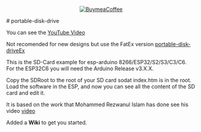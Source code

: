 <p align="center">
  <a href="https://buymeacoffee.com/emilespecialproducts">
    <img alt="BuymeaCoffee" src="https://www.buymeacoffee.com/assets/img/custom_images/orange_img.png">
  </a>
</p>
# portable-disk-drive

You can see the <a href="https://youtu.be/4TL-1kFhhLU?si=0_FFTyLoHQfMEpkf"> YouTube Video</a>

Not recomended for new designs but use the FatEx version <a href="https://github.com/EmileSpecialProducts/portable-disk-driveEx">portable-disk-driveEx</a>

This is the SD-Card example for esp-arduino 8266/ESP32/S2/S3/C3/C6.
For the ESP32C6 you will need the Arduino Release v3.X.X.

Copy the SDRoot to the root of your SD card sodat index.htm is in the root.
Load the software in the ESP, and now you can see all the content of the SD card and edit it.

It is based on the work that 
Mohammed Rezwanul Islam has done see his video <a href="https://www.youtube.com/watch?v=zJP3Ie3nE7c&t=5s
"> video</a>

Added a <b>Wiki</b> to get you started.
